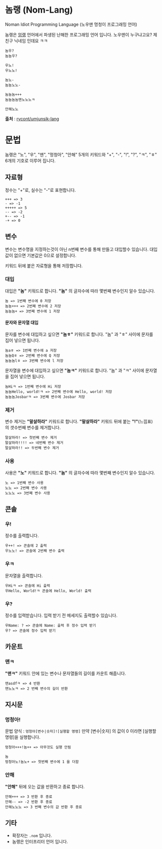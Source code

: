 # 놈랭 (Nom-Lang)
Noman Idiot Programming Language (노우맨 멍청이 프로그래밍 언어)

놈랭은 [엄랭](https://github.com/rycont/umjunsik-lang) 언어에서 파생된 난해한 프로그래밍 언어 입니다. 노우맨이 누구냐고요? 제 친구 닉네임 인데요 ㅋㅋ

```
놈우?
놈놈우?

우노!
우노노!

놈노-
놈놈노노-

놈놈놈+++
놈놈놈놈맨노노노ㅋ

안해노노
```

**출처** : [rycont/umjunsik-lang](https://github.com/rycont/umjunsik-lang)

# 문법
놈랭은 "노", "우", "맨", "멍청아", "안해" 5개의 키워드와 "+", "-", "!", "?", "ㅋ", "ㅎ" 6개의 기호로 이루어 집니다.

## 자료형
정수는 "+"로, 실수는 "-"로 표현합니다.

```
+++ => 3
- => -1
+++++ => 5
-- => -2
+-- => -1
-+ => 0
```
## 변수
변수는 변수명을 지정하는것이 아닌 n번째 변수를 통해 만들고 대입할수 있습니다. 대입값이 없으면 기본값은 0으로 설정합니다.

키워드 뒤에 붙은 자료형을 통해 저장합니다.

### 대입
대입은 **"놈"** 키워드로 합니다. **"놈"** 의 글자수에 따라 몇번째 변수인지 알수 있습니다.
```
놈 => 1번째 변수에 0 저장
놈놈+++ => 2번째 변수에 2 저장
놈놈놈+ => 3번째 변수에 1 저장
```

#### 문자와 문자열 대입
문자를 변수에 대입하고 싶으면 **"놈ㅎ"** 키워드로 합니다. "놈" 과 "ㅎ" 사이에 문자를 집어 넣으면 됩니다.
```
놈aㅎ => 1번째 변수에 a 저장
놈놈Qㅎ => 2번째 변수에 Q 저장
놈놈놈lㅎ => 3번째 변수에 l 저장
```

문자열을 변수에 대입하고 싶으면 **"놈ㅋ"** 키워드로 합니다. "놈" 과 "ㅋ" 사이에 문자열을 집어 넣으면 됩니다.
```
놈Hiㅋ => 1번째 변수에 Hi 저장
놈놈Hello, world!ㅋ => 2번째 변수에 Hello, world! 저장
놈놈놈Josbarㅋ => 3번째 변수에 Josbar 저장
```

### 제거
변수 제거는 **"말살하라"** 키워드로 합니다. **"말살하라"** 키워드 뒤에 붙는 **"!"**(느낌표) 의 갯수번째 변수를 제거합니다.
```
말살하라! => 첫번째 변수 제거
말살하라!!!! => 네번째 변수 제거
말살하라!! => 두번째 변수 제거
```

### 사용
사용은 **"노"** 키워드로 합니다. **"놈"** 의 글자수에 따라 몇번째 변수인지 알수 있습니다.
```
노 => 1번째 변수 사용
노노 => 2번째 변수 사용
노노노 => 3번째 변수 사용
```

## 콘솔
### 우!
정수를 출력합니다.
```
우++! => 콘솔에 2 출력
우노노! => 콘솔에 2번째 변수 출력
```

### 우ㅋ
문자열을 출력합니다.
```
우Hiㅋ => 콘솔에 Hi 출력
우Hello, World!ㅋ 콘솔에 Hello, World! 출력
```

### 우?
정수를 입력받습니다. 입력 받기 전 메세지도 출력할수 있습니다.
```
우Name: ? => 콘솔에 Name: 출력 후 정수 입력 받기
우? => 콘솔에 정수 입력 받기
```

## 카운트
### 맨ㅋ
**"맨ㅋ"** 키워드 안에 있는 변수나 문자열들의 길이를 카운트 해줍니다.
```
맨asdfㅋ => 4 반환
맨노노ㅋ => 2 번째 변수의 길이 반환
```

## 지시문
### 멍청아!
문법 양식 : `멍청아[변수|숫자]![실행할 명령]`
만약 [변수|숫자] 의 값이 0 이라면 [실행할 명령]을 실행합니다.
```
멍청아+++!놈++ => 아무것도 실행 안됨

놈
멍청아노!놈노+ => 첫번째 변수에 1 을 더함
```

### 안해
**"안해"** 뒤에 오는 값을 반환하고 종료 합니다.
```
안해+++ => 3 반환 후 종료
안해-- => -2 반환 후 종료
안해노노노 => 3 번째 변수의 값 반환 후 종료
```

## 기타
- 확장자는 `.nom` 입니다.
- 놈랭은 인터프리터 언어 입니다.
